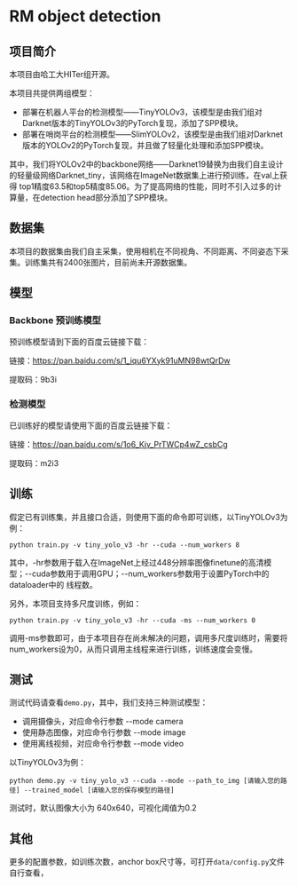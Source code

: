 # RM object detection
## 项目简介
本项目由哈工大HITer组开源。

本项目共提供两组模型：

- 部署在机器人平台的检测模型——TinyYOLOv3，该模型是由我们组对Darknet版本的TinyYOLOv3的PyTorch复现，添加了SPP模块。
- 部署在哨岗平台的检测模型——SlimYOLOv2，该模型是由我们组对Darknet版本的YOLOv2的PyTorch复现，并且做了轻量化处理和添加SPP模块。

其中，我们将YOLOv2中的backbone网络——Darknet19替换为由我们自主设计的轻量级网络Darknet_tiny，该网络在ImageNet数据集上进行预训练，在val上获得
top1精度63.5和top5精度85.06。为了提高网络的性能，同时不引入过多的计算量，在detection head部分添加了SPP模块。

## 数据集
本项目的数据集由我们自主采集，使用相机在不同视角、不同距离、不同姿态下采集。训练集共有2400张图片，目前尚未开源数据集。

## 模型
### Backbone 预训练模型
预训练模型请到下面的百度云链接下载：

链接：https://pan.baidu.com/s/1_iqu6YXyk91uMN98wtQrDw 

提取码：9b3i

### 检测模型
已训练好的模型请使用下面的百度云链接下载：

链接：https://pan.baidu.com/s/1o6_Kjv_PrTWCp4wZ_csbCg 

提取码：m2i3

## 训练
假定已有训练集，并且接口合适，则使用下面的命令即可训练，以TinyYOLOv3为例：

```Shell
python train.py -v tiny_yolo_v3 -hr --cuda --num_workers 8
```

其中，-hr参数用于载入在ImageNet上经过448分辨率图像finetune的高清模型；--cuda参数用于调用GPU；--num_workers参数用于设置PyTorch中的dataloader中的
线程数。

另外，本项目支持多尺度训练，例如：

```Shell
python train.py -v tiny_yolo_v3 -hr --cuda -ms --num_workers 0
```

调用-ms参数即可，由于本项目存在尚未解决的问题，调用多尺度训练时，需要将num_workers设为0，从而只调用主线程来进行训练，训练速度会变慢。

## 测试
测试代码请查看```demo.py```，其中，我们支持三种测试模型：
- 调用摄像头，对应命令行参数   --mode camera
- 使用静态图像，对应命令行参数 --mode image
- 使用离线视频，对应命令行参数 --mode video

以TinyYOLOv3为例：

```Shell
python demo.py -v tiny_yolo_v3 --cuda --mode --path_to_img [请输入您的路径] --trained_model [请输入您的保存模型的路径]
```

测试时，默认图像大小为 640x640，可视化阈值为0.2

## 其他
更多的配置参数，如训练次数，anchor box尺寸等，可打开```data/config.py```文件自行查看，